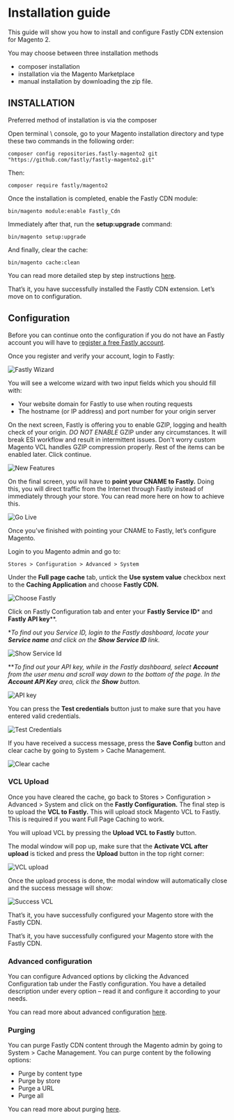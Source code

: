 # Installation guide

This guide will show you how to install and configure Fastly CDN extension for Magento 2.

You may choose between three installation methods

* composer installation
* installation via the Magento Marketplace
* manual installation by downloading the zip file.

## INSTALLATION

Preferred method of installation is via the composer

Open terminal \ console, go to your Magento installation directory and type these two commands in the following order:

```
composer config repositories.fastly-magento2 git "https://github.com/fastly/fastly-magento2.git"
```

Then:

```
composer require fastly/magento2
```

Once the installation is completed, enable the Fastly CDN module:
```
bin/magento module:enable Fastly_Cdn
```

Immediately after that, run the **setup:upgrade** command:

```
bin/magento setup:upgrade
```
And finally, clear the cache:
```
bin/magento cache:clean
```

You can read more detailed step by step instructions [here](../INSTALLATION.md).

That’s it, you have successfully installed the Fastly CDN extension. Let’s move on to configuration.

## Configuration

Before you can continue onto the configuration if you do not have an Fastly account you will have to [register a free Fastly account](https://www.fastly.com/signup).

Once you register and verify your account, login to Fastly:

![Fastly Wizard](../images/guides/installation/wizard.png "Fastly Wizard")

You will see a welcome wizard with two input fields which you should fill with:

* Your website domain for Fastly to use when routing requests
* The hostname (or IP address) and port number for your origin server

On the next screen, Fastly is offering you to enable GZIP, logging and health check of your origin. *DO NOT ENABLE* GZIP under any circumstances. It will break ESI workflow and result in intermittent issues. Don't worry custom Magento VCL handles GZIP compression properly. Rest of the items can be enabled later. Click continue.

![New Features](../images/guides/installation/newfeatures.png "New Features")

On the final screen, you will have to **point your CNAME to Fastly.** Doing this, you will direct traffic from the Internet through Fastly instead of immediately through your store. You can read more here on how to achieve this.

![Go Live](../images/guides/installation/golive.png "Go Live")

Once you’ve finished with pointing your CNAME to Fastly, let’s configure Magento.

Login to you Magento admin and go to:

```
Stores > Configuration > Advanced > System
```

Under the **Full page cache** tab, untick the **Use system value** checkbox next to the **Caching Application** and choose **Fastly CDN.**

![Choose Fastly](../images/guides/installation/choosefastly.png "Choose Fastly")

Click on Fastly Configuration tab and enter your **Fastly Service ID*** and **Fastly API key****.

**To find out you Service ID, login to the Fastly dashboard, locate your **Service name** and click on the **Show Service ID** link.*

![Show Service Id](../images/guides/installation/show-service-id.png "Show Service Id")

***To find out your API key, while in the Fastly dashboard, select **Account** from the user menu and scroll way down to the bottom of the page. In the **Account API Key** area, click the **Show** button.*

![API key](../images/guides/installation/account-api-key.png "API key")

You can press the **Test credentials** button just to make sure that you have entered valid credentials.

![Test Credentials](../images/guides/installation/testcredentials.png "Test Credentials")

If you have received a success message, press the **Save Config** button and clear cache by going to System > Cache Management.

![Clear cache](../images/guides/installation/clearcache.png "Clear cache")

### VCL Upload

Once you have cleared the cache, go back to Stores > Configuration > Advanced > System and click on the **Fastly Configuration.** The final step is to upload the **VCL to Fastly.** This will upload stock Magento VCL to Fastly. This is required if you want Full Page Caching to work.

You will upload VCL by pressing the **Upload VCL to Fastly** button.

The modal window will pop up, make sure that the **Activate VCL after upload** is ticked and press the **Upload** button in the top right corner:

![VCL upload](../images/guides/installation/vclupload.png "VCL upload")

Once the upload process is done, the modal window will automatically close and the success message will show:

![Success VCL](../images/guides/installation/successvcl.png "Success VCL")

That’s it, you have successfully configured your Magento store with the Fastly CDN.

That’s it, you have successfully configured your Magento store with the Fastly CDN.

### Advanced configuration

You can configure Advanced options by clicking the Advanced Configuration tab under the Fastly configuration. You have a detailed description under every option – read it and configure it according to your needs.

You can read more about advanced configuration [here](../CONFIGURATION.md#further-configuration-options).

### Purging

You can purge Fastly CDN content through the Magento admin by going to System > Cache Management. You can purge content by the following options:

* Purge by content type
* Purge by store
* Purge a URL
* Purge all

You can read more about purging [here](../OTHER-FUNCTIONS.md#purging).

